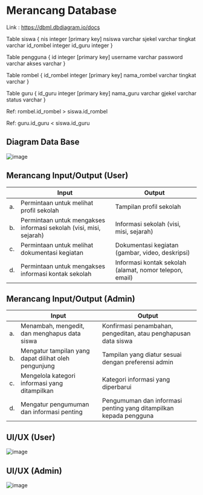 # Merancang Database

Link : https://dbml.dbdiagram.io/docs

Table siswa {
  nis integer [primary key]
  nsiswa varchar
  sjekel varchar
  tingkat varchar
  id_rombel integer
  id_guru integer 
}

Table pengguna {
  id integer [primary key]
  username varchar
  password varchar
  akses varchar
}

Table rombel {
  id_rombel integer [primary key]
  nama_rombel varchar
  tingkat varchar
}

Table guru {
  id_guru integer [primary key]
  nama_guru varchar
  gjekel varchar
  status varchar
}

Ref: rombel.id_rombel > siswa.id_rombel 

Ref: guru.id_guru < siswa.id_guru

## Diagram Data Base
![image](https://github.com/user-attachments/assets/6a642930-28e5-4584-a521-a76ddabf9822)


## Merancang Input/Output (User)
 |    |                             Input                                           |                      Output                             |
 |----|-----------------------------------------------------------------------------|---------------------------------------------------------|
 | a. |Permintaan untuk melihat profil sekolah                                      |Tampilan profil sekolah                                  |
 | b. |Permintaan untuk mengakses informasi sekolah (visi, misi, sejarah)           |Informasi sekolah (visi, misi, sejarah)                  |
 | c. |Permintaan untuk melihat dokumentasi kegiatan                                |Dokumentasi kegiatan (gambar, video, deskripsi)          |
 | d. |Permintaan untuk mengakses informasi kontak sekolah                          |Informasi kontak sekolah (alamat, nomor telepon, email)  |

## Merancang Input/Output (Admin)
 |    |                             Input                                           |                      Output                             |
 |----|-----------------------------------------------------------------------------|---------------------------------------------------------|
 | a. |Menambah, mengedit, dan menghapus data siswa                                 |Konfirmasi penambahan, pengeditan, atau penghapusan data siswa|
 | b. |Mengatur tampilan yang dapat dilihat oleh pengunjung                         |Tampilan yang diatur sesuai dengan preferensi admin      |
 | c. |Mengelola kategori informasi yang ditampilkan                                |Kategori informasi yang diperbarui                       |
 | d. |Mengatur pengumuman dan informasi penting                                    |Pengumuman dan informasi penting yang ditampilkan kepada pengguna  |

## UI/UX (User)
![image](https://github.com/user-attachments/assets/86920965-8673-421a-9b7c-47049bd4cbf7)

## UI/UX (Admin)
![image](https://github.com/user-attachments/assets/c8e80f8c-fcf7-4945-ab11-25f3ed88b446)

